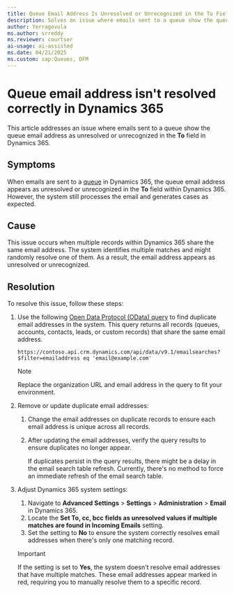 ```yaml
---
title: Queue Email Address Is Unresolved or Unrecognized in the To Field
description: Solves an issue where emails sent to a queue show the queue email address as unresolved or unrecognized in the To field in Microsoft Dynamics 365.
author: Yerragovula
ms.author: srreddy
ms.reviewer: courtser
ai-usage: ai-assisted
ms.date: 04/21/2025
ms.custom: sap:Queues, DFM
---
```

# Queue email address isn't resolved correctly in Dynamics 365

This article addresses an issue where emails sent to a queue show the queue email address as unresolved or unrecognized in the **To** field in Dynamics 365.

## Symptoms

When emails are sent to a [queue](/dynamics365/customer-service/administer/set-up-queues-manage-activities-cases) in Dynamics 365, the queue email address appears as unresolved or unrecognized in the **To** field within Dynamics 365. However, the system still processes the email and generates cases as expected.

## Cause

This issue occurs when multiple records within Dynamics 365 share the same email address. The system identifies multiple matches and might randomly resolve one of them. As a result, the email address appears as unresolved or unrecognized.

## Resolution

To resolve this issue, follow these steps:

1. Use the following [Open Data Protocol (OData) query](/power-apps/developer/data-platform/webapi/query/overview) to find duplicate email addresses in the system. This query returns all records (queues, accounts, contacts, leads, or custom records) that share the same email address.

    `https://contoso.api.crm.dynamics.com/api/data/v9.1/emailsearches?$filter=emailaddress eq 'email@example.com'`

   > [!NOTE]
   > Replace the organization URL and email address in the query to fit your environment.

2. Remove or update duplicate email addresses:

   1. Change the email addresses on duplicate records to ensure each email address is unique across all records.

   2. After updating the email addresses, verify the query results to ensure duplicates no longer appear.

      If duplicates persist in the query results, there might be a delay in the email search table refresh. Currently, there's no method to force an immediate refresh of the email search table.

3. Adjust Dynamics 365 system settings:

    1. Navigate to **Advanced Settings** > **Settings** > **Administration** > **Email** in Dynamics 365.
    2. Locate the **Set To, cc, bcc fields as unresolved values if multiple matches are found in Incoming Emails** setting.
    3. Set the setting to **No** to ensure the system correctly resolves email addresses when there's only one matching record.

   > [!IMPORTANT]
   > If the setting is set to **Yes**, the system doesn't resolve email addresses that have multiple matches. These email addresses appear marked in red, requiring you to manually resolve them to a specific record.
